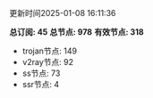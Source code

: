更新时间2025-01-08 16:11:36

**总订阅: 45**
**总节点: 978**
**有效节点: 318**
- trojan节点: 149
- v2ray节点: 92
- ss节点: 73
- ssr节点: 4
